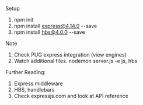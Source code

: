 Setup
1. npm init
2. npm install express@4.14.0 --save
3. npm install hbs@4.0.0 --save

Note
1. Check PUG express integration (view engines)
2. Watch additional files. nodemon server.js -e js, hbs

Further Reading:
1. Express middleware
2. HBS, handlebars
3. Check expressjs.com and look at API reference